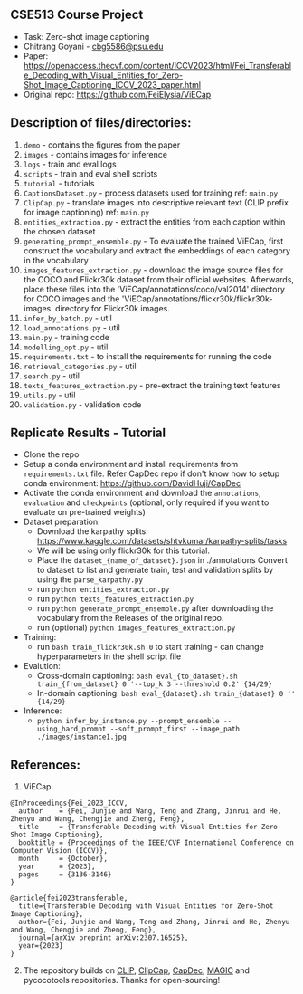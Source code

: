 ## CSE513 Course Project  
* Task: Zero-shot image captioning
* Chitrang Goyani - cbg5586@psu.edu
* Paper: https://openaccess.thecvf.com/content/ICCV2023/html/Fei_Transferable_Decoding_with_Visual_Entities_for_Zero-Shot_Image_Captioning_ICCV_2023_paper.html
* Original repo: https://github.com/FeiElysia/ViECap

## Description of files/directories:
1. `demo` - contains the figures from the paper
2. `images` - contains images for inference
3. `logs` - train and eval logs
4. `scripts` - train and eval shell scripts
5. `tutorial` - tutorials
6. `CaptionsDataset.py` - process datasets used for training ref: `main.py`
7. `ClipCap.py` - translate images into descriptive relevant text (CLIP prefix for image captioning) ref: `main.py`
9. `entities_extraction.py` - extract the entities from each caption within the chosen dataset
10. `generating_prompt_ensemble.py` - To evaluate the trained ViECap, first construct the vocabulary and extract the embeddings of each category in the vocabulary
11. `images_features_extraction.py` - download the image source files for the COCO and Flickr30k dataset from their official websites. Afterwards, place these files into the 'ViECap/annotations/coco/val2014' directory for COCO images and the 'ViECap/annotations/flickr30k/flickr30k-images' directory for Flickr30k images.
12. `infer_by_batch.py` - util
13. `load_annotations.py` - util
14. `main.py` - training code
15. `modelling_opt.py` - util
16. `requirements.txt` - to install the requirements for running the code
17. `retrieval_categories.py` - util
18. `search.py` - util
19. `texts_features_extraction.py` - pre-extract the training text features
20. `utils.py` - util
21. `validation.py` - validation code

## Replicate Results - Tutorial
* Clone the repo
* Setup a conda environment and install requirements from `requirements.txt` file. Refer CapDec repo if don't know how to setup conda environment: https://github.com/DavidHuji/CapDec
* Activate the conda environment and download the `annotations`, `evaluation` and `checkpoints` (optional, only required if you want to evaluate on pre-trained weights)
* Dataset preparation:  
    * Download the karpathy splits: https://www.kaggle.com/datasets/shtvkumar/karpathy-splits/tasks
    * We will be using only flickr30k for this tutorial.
    * Place the `dataset_{name_of_dataset}.json` in ./annotations Convert to dataset to list and generate train, test and validation splits by using the `parse_karpathy.py` 
    * run `python entities_extraction.py`
    * run `python texts_features_extraction.py`
    * run `python generate_prompt_ensemble.py` after downloading the vocabulary from the Releases of the original repo.
    * run (optional) `python images_features_extraction.py`
* Training:
    * run `bash train_flickr30k.sh 0` to start training - can change hyperparameters in the shell script file
* Evalution:
    * Cross-domain captioning: `bash eval_{to_dataset}.sh train_{from_dataset} 0 '--top_k 3 --threshold 0.2' {14/29}` 
    * In-domain captioning: `bash eval_{dataset}.sh train_{dataset} 0 '' {14/29}`
* Inference:
    * `python infer_by_instance.py --prompt_ensemble --using_hard_prompt --soft_prompt_first --image_path ./images/instance1.jpg`

## References:
1. ViECap  
  ```
@InProceedings{Fei_2023_ICCV,
    author    = {Fei, Junjie and Wang, Teng and Zhang, Jinrui and He, Zhenyu and Wang, Chengjie and Zheng, Feng},
    title     = {Transferable Decoding with Visual Entities for Zero-Shot Image Captioning},
    booktitle = {Proceedings of the IEEE/CVF International Conference on Computer Vision (ICCV)},
    month     = {October},
    year      = {2023},
    pages     = {3136-3146}
}
```
```
@article{fei2023transferable,
  title={Transferable Decoding with Visual Entities for Zero-Shot Image Captioning},
  author={Fei, Junjie and Wang, Teng and Zhang, Jinrui and He, Zhenyu and Wang, Chengjie and Zheng, Feng},
  journal={arXiv preprint arXiv:2307.16525},
  year={2023}
}
```
2. The repository builds on [CLIP](https://github.com/openai/CLIP), [ClipCap](https://github.com/rmokady/CLIP_prefix_caption), [CapDec](https://github.com/DavidHuji/CapDec), [MAGIC](https://github.com/yxuansu/MAGIC) and pycocotools repositories. Thanks for open-sourcing!
